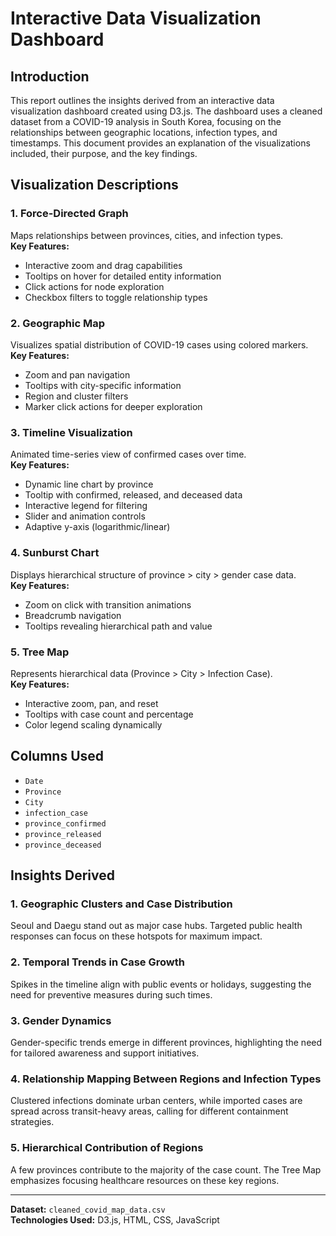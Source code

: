 # Interactive Data Visualization Dashboard

## Introduction
This report outlines the insights derived from an interactive data visualization dashboard created using D3.js. The dashboard uses a cleaned dataset from a COVID-19 analysis in South Korea, focusing on the relationships between geographic locations, infection types, and timestamps. This document provides an explanation of the visualizations included, their purpose, and the key findings.

## Visualization Descriptions

### 1. Force-Directed Graph
Maps relationships between provinces, cities, and infection types.  
**Key Features:**
- Interactive zoom and drag capabilities
- Tooltips on hover for detailed entity information
- Click actions for node exploration
- Checkbox filters to toggle relationship types

### 2. Geographic Map
Visualizes spatial distribution of COVID-19 cases using colored markers.  
**Key Features:**
- Zoom and pan navigation
- Tooltips with city-specific information
- Region and cluster filters
- Marker click actions for deeper exploration

### 3. Timeline Visualization
Animated time-series view of confirmed cases over time.  
**Key Features:**
- Dynamic line chart by province
- Tooltip with confirmed, released, and deceased data
- Interactive legend for filtering
- Slider and animation controls
- Adaptive y-axis (logarithmic/linear)

### 4. Sunburst Chart
Displays hierarchical structure of province > city > gender case data.  
**Key Features:**
- Zoom on click with transition animations
- Breadcrumb navigation
- Tooltips revealing hierarchical path and value

### 5. Tree Map
Represents hierarchical data (Province > City > Infection Case).  
**Key Features:**
- Interactive zoom, pan, and reset
- Tooltips with case count and percentage
- Color legend scaling dynamically

## Columns Used
- `Date`
- `Province`
- `City`
- `infection_case`
- `province_confirmed`
- `province_released`
- `province_deceased`

## Insights Derived

### 1. Geographic Clusters and Case Distribution
Seoul and Daegu stand out as major case hubs. Targeted public health responses can focus on these hotspots for maximum impact.

### 2. Temporal Trends in Case Growth
Spikes in the timeline align with public events or holidays, suggesting the need for preventive measures during such times.

### 3. Gender Dynamics
Gender-specific trends emerge in different provinces, highlighting the need for tailored awareness and support initiatives.

### 4. Relationship Mapping Between Regions and Infection Types
Clustered infections dominate urban centers, while imported cases are spread across transit-heavy areas, calling for different containment strategies.

### 5. Hierarchical Contribution of Regions
A few provinces contribute to the majority of the case count. The Tree Map emphasizes focusing healthcare resources on these key regions.

---
**Dataset:** `cleaned_covid_map_data.csv`  
**Technologies Used:** D3.js, HTML, CSS, JavaScript
